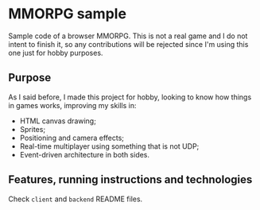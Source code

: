 # MMORPG sample
Sample code of a browser MMORPG. This is not a real game and I do not intent to finish it, so any contributions will be rejected since I'm using this one just for hobby purposes.

## Purpose
As I said before, I made this project for hobby, looking to know how things in games works, improving my skills in:
- HTML canvas drawing;
- Sprites;
- Positioning and camera effects;
- Real-time multiplayer using something that is not UDP;
- Event-driven architecture in both sides.

## Features, running instructions and technologies
Check `client` and `backend` README files.